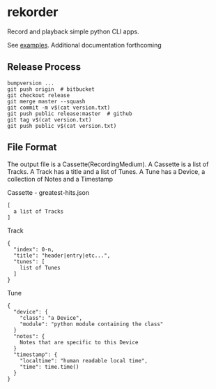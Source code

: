 # rekorder

Record and playback simple python CLI apps.

See [examples](examples).
Additional documentation forthcoming

## Release Process

    bumpversion ...
    git push origin  # bitbucket
    git checkout release
    git merge master --squash
    git commit -m v$(cat version.txt)
    git push public release:master  # github
    git tag v$(cat version.txt)
    git push public v$(cat version.txt)
    
## File Format

The output file is a Cassette(RecordingMedium).
A Cassette is a list of Tracks.
A Track has a title and a list of Tunes.
A Tune has a Device, a collection of Notes and a Timestamp

Cassette - greatest-hits.json

    [
      a list of Tracks
    ]


Track

    {
      "index": 0-n,
      "title": "header|entry|etc...",
      "tunes": [
        list of Tunes
      ]
    }

Tune

    {
      "device": {
        "class": "a Device",
        "module": "python module containing the class"
      }
      "notes": {
        Notes that are specific to this Device
      }
      "timestamp": {
        "localtime": "human readable local time",
        "time": time.time()
      }
    }


